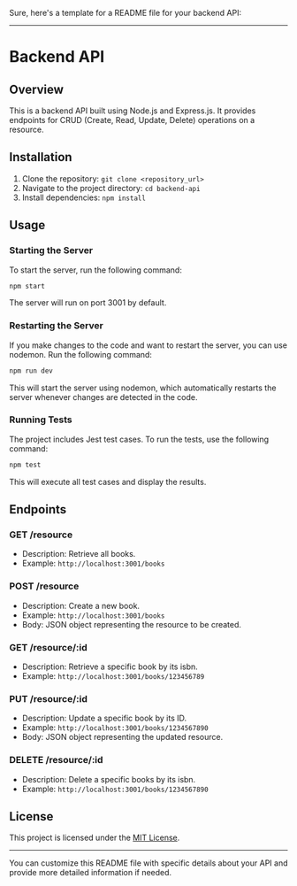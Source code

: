 Sure, here's a template for a README file for your backend API:

---

# Backend API

## Overview
This is a backend API built using Node.js and Express.js. It provides endpoints for CRUD (Create, Read, Update, Delete) operations on a resource.

## Installation
1. Clone the repository: `git clone <repository_url>`
2. Navigate to the project directory: `cd backend-api`
3. Install dependencies: `npm install`

## Usage
### Starting the Server
To start the server, run the following command:
```bash
npm start
```
The server will run on port 3001 by default.

### Restarting the Server
If you make changes to the code and want to restart the server, you can use nodemon. Run the following command:
```bash
npm run dev
```
This will start the server using nodemon, which automatically restarts the server whenever changes are detected in the code.

### Running Tests
The project includes Jest test cases. To run the tests, use the following command:
```bash
npm test
```
This will execute all test cases and display the results.

## Endpoints

### GET /resource
- Description: Retrieve all books.
- Example: `http://localhost:3001/books`

### POST /resource
- Description: Create a new book.
- Example: `http://localhost:3001/books`
- Body: JSON object representing the resource to be created.

### GET /resource/:id
- Description: Retrieve a specific book by its isbn.
- Example: `http://localhost:3001/books/123456789`

### PUT /resource/:id
- Description: Update a specific book by its ID.
- Example: `http://localhost:3001/books/1234567890`
- Body: JSON object representing the updated resource.

### DELETE /resource/:id
- Description: Delete a specific books by its isbn.
- Example: `http://localhost:3001/books/1234567890`


## License
This project is licensed under the [MIT License](LICENSE).

---

You can customize this README file with specific details about your API and provide more detailed information if needed.
